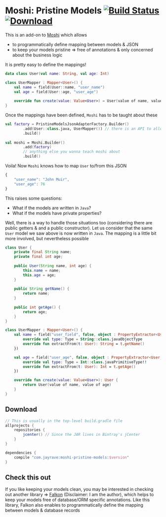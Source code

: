 # Moshi: Pristine Models [![Build Status](https://travis-ci.org/jayrave/moshi-pristine-models.svg?branch=master)](https://travis-ci.org/jayrave/moshi-pristine-models) [ ![Download](https://api.bintray.com/packages/jayrave/kotlin/moshi-pristine-models/images/download.svg) ](https://bintray.com/jayrave/kotlin/moshi-pristine-models/_latestVersion) 
This is an add-on to [Moshi](https://github.com/square/moshi) which allows
 - to programmatically define mapping between models & JSON
 - to keep your models pristine => free of annotations & only concerned about the business logic
  
It is pretty easy to define the mappings!
```kotlin
data class User(val name: String, val age: Int)
```
```kotlin
class UserMapper : Mapper<User>() {
    val name = field(User::name, "user_name")
    val age = field(User::age, "user_age")
    
    override fun create(value: Value<User>) = User(value of name, value of age)
}
```

Once the mappings have been defined, `Moshi` has to be taught about these
```kotlin
val factory = PristineModelsJsonAdapterFactory.Builder()
        .add(User::class.java, UserMapper()) // there is an API to allow lazy initialization of mappers too
        .build()
        
val moshi = Moshi.Builder()
        .add(factory)
        // anything else you wanna teach moshi about
        .build()
```

Voila! Now `Moshi` knows how to map `User` to/from this JSON
```javascript
{
    "user_name": "John Muir", 
    "user_age": 76
}
```

This raises some questions:
 - What if the models are written in `Java`?
 - What if the models have private properties?
 
Well, there is a way to handle those situations too (considering there are public getters & and a public constructor). Let us consider that the same `User` model we saw above is now written in `Java`. The mapping is a little bit more involved, but nevertheless possible
```java
class User {
    private final String name;
    private final int age;
    
    public User(String name, int age) {
        this.name = name;
        this.age = age;
    }
    
    public String getName() {
        return name;
    }
    
    public int getAge() {
        return age;
    }
}

```
```kotlin
class UserMapper : Mapper<User>() {
    val name = field("user_field", false, object : PropertyExtractor<User, String> {
        override val type: Type = String::class.javaObjectType
        override fun extractFrom(t: User): String = t.getName()
    })

    val age = field("user_age", false, object : PropertyExtractor<User, Int> {
        override val type: Type = Int::class.javaPrimitiveType!!
        override fun extractFrom(t: User): Int = t.getAge()
    })

    override fun create(value: Value<User>): User {
        return User(value of name, value of age)
    }
}
```

## Download
```gradle
// This is usually in the top-level build.gradle file
allprojects {
    repositories {
        jcenter() // Since the JAR lives in Bintray's jCenter
    }
}

dependencies {
    compile "com.jayrave:moshi-pristine-models:$version"
}
```

## Check this out
If you like keeping your models clean, you may be interested in checking out another library => [Falkon](https://github.com/jayrave/falkon) (Disclaimer: I am the author), which helps to keep your models free of database/ORM specific annotations. Like this library, Falkon also enables to programmatically define the mapping between models & database records 
